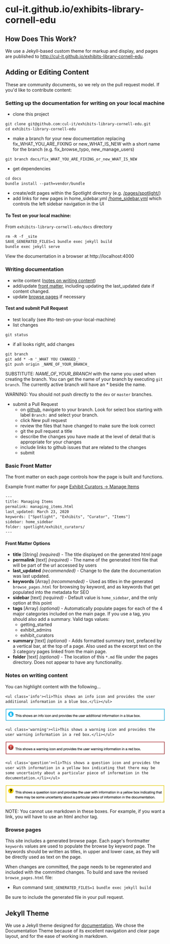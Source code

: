 # cul-it.github.io/exhibits-library-cornell-edu


## How Does This Work?

We use a Jekyll-based custom theme for markup and display, and pages are published to http://cul-it.github.io/exhibits-library-cornell-edu.

## Adding or Editing Content

These are community documents, so we rely on the pull request model. If you'd like to contribute content:

### Setting up the documentation for writing on your local machine

- clone this project 
```
git clone git@github.com:cul-it/exhibits-library-cornell-edu.git
cd exhibits-library-cornell-edu
```
- make a branch for your new documentation replacing fix_WHAT_YOU_ARE_FIXING or new_WHAT_IS_NEW with a short name for the branch (e.g. fix_browse_typo, new_manage_users)
```
git branch docs/fix_WHAT_YOU_ARE_FIXING_or_new_WHAT_IS_NEW
```
- get dependencies
```
cd docs
bundle install --path=vendor/bundle
```
- create/edit pages within the Spotlight directory (e.g. [/pages/spotlight/](https://github.com/cul-it.github.io/exhibits-library-cornell-edu/tree/master/docs/pages/spotlight))
- add links for new pages in home_sidebar.yml [/home_sidebar.yml](https://github.com/cul-it.github.io/exhibits-library-cornell-edu/tree/master/docs/home_sidebar.yml) which controls the left sidebar navigation in the UI

#### To Test on your local machine:

From `exhibits-library-cornell-edu/docs` directory
```
rm -R -f _site
SAVE_GENERATED_FILES=1 bundle exec jekyll build
bundle exec jekyll serve
```

View the documentation in a browser at http://localhost:4000

### Writing documentation

- write content ([notes on writing content](#notes-on-writing-content))
- add/update [front matter](#basic-front-matter), including updating the last_updated date if content changed.
- update [browse pages](#browse-pages) if necessary

#### Test and submit Pull Request

- test locally (see #to-test-on-your-local-machine)
- list changes
```
git status
```
- if all looks right, add changes
```
git branch
git add * -m '_WHAT YOU CHANGED_'
git push origin _NAME_OF_YOUR_BRANCH_
```
SUBSTITUTE: _NAME_OF_YOUR_BRANCH_ with the name you used when creating the branch.  You can get the name of your branch by executing `git branch`.  The currently active branch will have an * beside the name.

WARNING: You should not push directly to the `dev` or `master` branches.

- submit a Pull Request
  * on [github](https://github.com/cul-it/exhibits-library-cornell-edu), navigate to your branch.  Look for select box starting with label `Branch:` and select your branch.  
  * click New pull request
  * review the files that have changed to make sure the look correct
  * git the pull request a title
  * describe the changes you have made at the level of detail that is appropriate for your changes
  * include links to github issues that are related to the changes
  * submit

### Basic Front Matter
The front matter on each page controls how the page is built and functions.

Example front matter for page [Exhibit Curators -> Manage Items](https://raw.githubusercontent.com/cul-it/exhibits-library-cornell-edu/dev/docs/pages/spotlight/exhibit_curators/managing_items.md)
```
---
title: Managing Items
permalink: managing_items.html
last_updated: March 23, 2020
keywords: ["Spotlight", "Exhibits", "Curator", "Items"]
sidebar: home_sidebar
folder: spotlight/exhibit_curators/
---
```

#### Front Matter Options

* **title** [String] _(required)_ - The title displayed on the generated html page
* **permalink** [text] _(required)_ - The name of the generated html file that will be part of the url accessed by users
* **last_updated** _(recommended)_ - Change to the date the documentation was last updated.
* **keywords** [Array<Strings>] _(recommended)_ - Used as titles in the generated `browse_pages.html` for browsing by keyword, and as keywords that get populated into the metadata for SEO
* **sidebar** [text] _(required)_ - Default value is `home_sidebar`, and the only option at this point
* **tags** [Array] _(optional)_ - Automatically populate pages for each of the 4 major categories included on the main page. If you use a tag, you should also add a summary. Valid tags values:
  * getting_started
  * exhibit_admins
  * exhibit_curators
* **summary** [text] _(optional)_ - Adds formatted summary text, prefaced by a vertical bar, at the top of a page. Also used as the excerpt text on the 3 category pages linked from the main page.
* **folder** [text] _(optional)_ - The location of this `*.md` file under the pages directory. Does not appear to have any functionality.

### Notes on writing content

You can highlight content with the following...

```
<ul class='info'><li>This shows an info icon and provides the user additional information in a blue box.</li></ul>
```
![info box](https://raw.githubusercontent.com/cul-it/exhibits-library-cornell-edu/master/docs/assets/images/readme_documentation/info_box.jpg "Info Box")

```
<ul class='warning'><li>This shows a warning icon and provides the user warning information in a red box.</li></ul>
```
![warning box](https://raw.githubusercontent.com/cul-it/exhibits-library-cornell-edu/master/docs/assets/images/readme_documentation/warning_box.jpg "Warning Box")

```
<ul class='question'><li>This shows a question icon and provides the user with information in a yellow box indicating that there may be some uncertainty about a particular piece of information in the documentation.</li></ul>
```
![question box](https://raw.githubusercontent.com/cul-it/exhibits-library-cornell-edu/master/docs/assets/images/readme_documentation/question_box.jpg "Question Box")


NOTE: You cannot use markdown in these boxes.  For example, if you want a link, you will have to use an html anchor tag.

### Browse pages

This site includes a generated browse page. Each page's frontmatter `keywords` values are used to populate the browse by keyword page. The keywords should be written as titles, in upper and lower case, as they will be directly used as text on the page.

When changes are committed, the page needs to be regenerated and included with the committed changes. To build and save the revised `browse_pages.html` file:
  * Run command `SAVE_GENERATED_FILES=1 bundle exec jekyll build`

Be sure to include the generated file in your pull request.

## Jekyll Theme

We use a Jekyll theme designed for [documentation](https://github.com/tomjohnson1492/documentation-theme-jekyll). We chose the Documentation Theme because of its excellent navigation and clear page layout, and for the ease of working in markdown.
